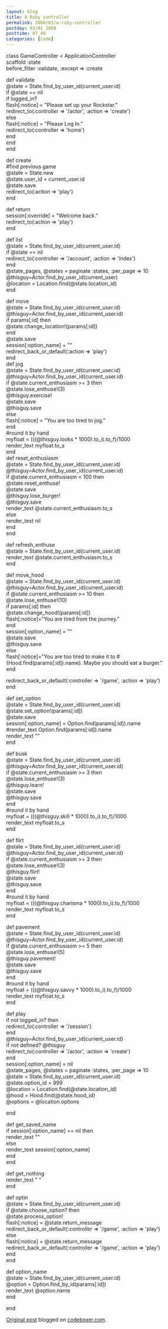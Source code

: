 ```yaml
---
layout: blog
title: A Ruby controller
permalink: 2008/03/a-ruby-controller
postday: 03/01 2008
posttime: 07_49
categories: [Code]
---
```


<p>class GameController &lt; ApplicationController<br />
  scaffold :state<br />
  before_filter :validate, :except =&gt; :create</p>
<p>  def validate<br />
    @state = State.find_by_user_id(current_user.id)<br />
    if @state == nil<br />
      if logged_in?<br />
        flash[:notice] = "Please set up your Rockstar."<br />
        redirect_to(:controller =&gt; &#039;/actor&#039;, :action =&gt; &#039;create&#039;)<br />
      else<br />
        flash[:notice] = "Please Log In."<br />
        redirect_to(:controller =&gt; &#039;home&#039;)<br />
      end<br />
    end<br />
  end</p>
<p>  def create<br />
    #find previous game<br />
    @state = State.new<br />
    @state.user_id = current_user.id<br />
    @state.save<br />
    redirect_to(:action =&gt; &#039;play&#039;)<br />
  end</p>
<p>  def return<br />
    session[:override] = "Welcome back."<br />
    redirect_to(:action =&gt; &#039;play&#039;)<br />
  end</p>
<p>  def list<br />
    @state = State.find_by_user_id(current_user.id)<br />
    if @state == nil<br />
      redirect_to(:controller =&gt; &#039;/account&#039;, :action =&gt; &#039;index&#039;)<br />
    end<br />
    @state_pages, @states = paginate :states, :per_page =&gt; 10<br />
    @thisguy=Actor.find_by_user_id(current_user)<br />
    @location = Location.find(@state.location_id)<br />
  end</p>
<p>  def move<br />
      @state = State.find_by_user_id(current_user.id)<br />
      @thisguy=Actor.find_by_user_id(current_user.id)<br />
      if params[:id] then<br />
        @state.change_location!(params[:id])<br />
      end<br />
      @state.save<br />
      session[:option_name] = ""<br />
      redirect_back_or_default(:action =&gt; &#039;play&#039;)<br />
  end<br />
  def jog<br />
      @state = State.find_by_user_id(current_user.id)<br />
      @thisguy=Actor.find_by_user_id(current_user.id)<br />
      if @state.current_enthusiasm &gt;= 3 then<br />
        @state.lose_enthuse!(3)<br />
        @thisguy.exercise!<br />
        @state.save<br />
        @thisguy.save<br />
      else<br />
        flash[:notice] = "You are too tired to jog."<br />
      end<br />
      #round it by hand<br />
      myfloat = (((@thisguy.looks * 1000).to_i).to_f)/1000<br />
      render_text myfloat.to_s<br />
  end<br />
  def reset_enthusiasm<br />
      @state = State.find_by_user_id(current_user.id)<br />
      @thisguy=Actor.find_by_user_id(current_user.id)<br />
      if @state.current_enthusiasm &lt; 100 then<br />
        @state.reset_enthuse!<br />
        @state.save<br />
        @thisguy.lose_burger!<br />
        @thisguy.save<br />
        render_text @state.current_enthusiasm.to_s<br />
      else<br />
        render_text nil<br />
      end<br />
  end</p>
<p>  def refresh_enthuse<br />
      @state = State.find_by_user_id(current_user.id)<br />
      render_text @state.current_enthusiasm.to_s<br />
  end</p>
<p>  def move_hood<br />
      @state = State.find_by_user_id(current_user.id)<br />
      @thisguy=Actor.find_by_user_id(current_user.id)<br />
      if @state.current_enthusiasm &gt;= 10 then<br />
        @state.lose_enthuse!(10)<br />
        if params[:id] then<br />
          @state.change_hood!(params[:id])<br />
          flash[:notice]="You are tired from the journey."<br />
        end<br />
        session[:option_name] = ""<br />
        @state.save<br />
        @thisguy.save<br />
      else<br />
        flash[:notice]="You are too tired to make it to #{Hood.find(params[:id]).name}. Maybe you should eat a burger."<br />
      end</p>
<p>      redirect_back_or_default(:controller =&gt; &#039;/game&#039;, :action =&gt; &#039;play&#039;)<br />
  end</p>
<p>  def set_option<br />
      @state = State.find_by_user_id(current_user.id)<br />
      @state.set_option!(params[:id])<br />
      @state.save<br />
      session[:option_name] = Option.find(params[:id]).name<br />
      #render_text Option.find(params[:id]).name<br />
      render_text ""<br />
  end</p>
<p>  def busk<br />
      @state = State.find_by_user_id(current_user.id)<br />
      @thisguy=Actor.find_by_user_id(current_user.id)<br />
      if @state.current_enthusiasm &gt;= 3 then<br />
        @state.lose_enthuse!(3)<br />
        @thisguy.learn!<br />
        @state.save<br />
        @thisguy.save<br />
      end<br />
      #round it by hand<br />
      myfloat = (((@thisguy.skill * 1000).to_i).to_f)/1000<br />
      render_text myfloat.to_s<br />
  end</p>
<p>  def flirt<br />
      @state = State.find_by_user_id(current_user.id)<br />
      @thisguy=Actor.find_by_user_id(current_user.id)<br />
      if @state.current_enthusiasm &gt;= 3 then<br />
        @state.lose_enthuse!(3)<br />
        @thisguy.flirt!<br />
        @state.save<br />
        @thisguy.save<br />
      end<br />
      #round it by hand<br />
      myfloat = (((@thisguy.charisma * 1000).to_i).to_f)/1000<br />
      render_text myfloat.to_s<br />
  end</p>
<p>  def pavement<br />
      @state = State.find_by_user_id(current_user.id)<br />
      @thisguy=Actor.find_by_user_id(current_user.id)<br />
      if @state.current_enthusiasm &gt;= 5 then<br />
        @state.lose_enthuse!(5)<br />
        @thisguy.pavement!<br />
        @state.save<br />
        @thisguy.save<br />
      end<br />
      #round it by hand<br />
      myfloat = (((@thisguy.savvy * 1000).to_i).to_f)/1000<br />
      render_text myfloat.to_s<br />
  end</p>
<p>  def play<br />
    if not logged_in? then<br />
      redirect_to(:controller =&gt; &#039;/session&#039;)<br />
    end<br />
    @thisguy=Actor.find_by_user_id(current_user.id)<br />
    if not defined? @thisguy<br />
      redirect_to(:controller =&gt; &#039;/actor&#039;, :action =&gt; &#039;create&#039;)<br />
    end<br />
    session[:option_name] = nil<br />
    @state_pages, @states = paginate :states, :per_page =&gt; 10<br />
    @state = State.find_by_user_id(current_user.id)<br />
    @state.option_id = 999<br />
    @location = Location.find(@state.location_id)<br />
    @hood = Hood.find(@state.hood_id)<br />
    @options = @location.options</p>
<p>  end</p>
<p>  def get_saved_name<br />
    if session[:option_name] == nil then<br />
      render_text ""<br />
    else<br />
      render_text session[:option_name]<br />
    end<br />
  end</p>
<p>  def get_nothing<br />
    render_text " "<br />
  end</p>
<p>  def optin<br />
    @state = State.find_by_user_id(current_user.id)<br />
    if @state.choose_option? then<br />
      @state.process_option!<br />
      flash[:notice] = @state.return_message<br />
      redirect_back_or_default(:controller =&gt; &#039;/game&#039;, :action =&gt; &#039;play&#039;)<br />
    else<br />
      flash[:notice] = @state.return_message<br />
      redirect_back_or_default(:controller =&gt; &#039;/game&#039;, :action =&gt; &#039;play&#039;)<br />
    end<br />
  end</p>
<p>  def option_name<br />
    @state = State.find_by_user_id(current_user.id)<br />
    @option = Option.find_by_id(params[:id])<br />
    render_text @option.name<br />
  end</p>
<p>end</p>
<p><a href="http://www.digbox.net/index.php/RoR/a-ruby-controller">Original post</a> blogged on <a href="http://codeboxer.com">codeboxer.com</a>.</p>
